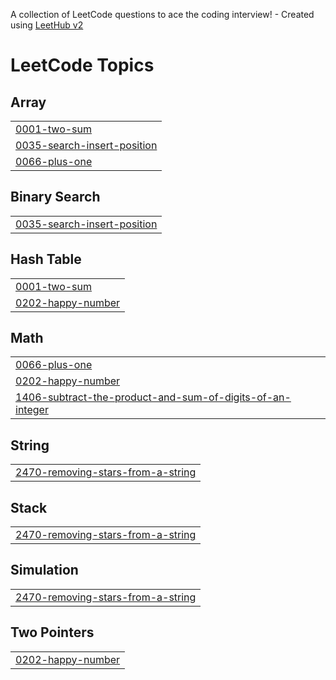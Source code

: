 A collection of LeetCode questions to ace the coding interview! - Created using [LeetHub v2](https://github.com/arunbhardwaj/LeetHub-2.0)
<!---LeetCode Topics Start-->
# LeetCode Topics
## Array
|  |
| ------- |
| [0001-two-sum](https://github.com/Sashmar/LeetCode/tree/master/0001-two-sum) |
| [0035-search-insert-position](https://github.com/Sashmar/LeetCode/tree/master/0035-search-insert-position) |
| [0066-plus-one](https://github.com/Sashmar/LeetCode/tree/master/0066-plus-one) |
## Binary Search
|  |
| ------- |
| [0035-search-insert-position](https://github.com/Sashmar/LeetCode/tree/master/0035-search-insert-position) |
## Hash Table
|  |
| ------- |
| [0001-two-sum](https://github.com/Sashmar/LeetCode/tree/master/0001-two-sum) |
| [0202-happy-number](https://github.com/Sashmar/LeetCode/tree/master/0202-happy-number) |
## Math
|  |
| ------- |
| [0066-plus-one](https://github.com/Sashmar/LeetCode/tree/master/0066-plus-one) |
| [0202-happy-number](https://github.com/Sashmar/LeetCode/tree/master/0202-happy-number) |
| [1406-subtract-the-product-and-sum-of-digits-of-an-integer](https://github.com/Sashmar/LeetCode/tree/master/1406-subtract-the-product-and-sum-of-digits-of-an-integer) |
## String
|  |
| ------- |
| [2470-removing-stars-from-a-string](https://github.com/Sashmar/LeetCode/tree/master/2470-removing-stars-from-a-string) |
## Stack
|  |
| ------- |
| [2470-removing-stars-from-a-string](https://github.com/Sashmar/LeetCode/tree/master/2470-removing-stars-from-a-string) |
## Simulation
|  |
| ------- |
| [2470-removing-stars-from-a-string](https://github.com/Sashmar/LeetCode/tree/master/2470-removing-stars-from-a-string) |
## Two Pointers
|  |
| ------- |
| [0202-happy-number](https://github.com/Sashmar/LeetCode/tree/master/0202-happy-number) |
<!---LeetCode Topics End-->